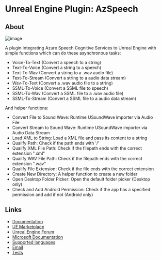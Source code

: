 # Unreal Engine Plugin: AzSpeech

## About
![image](https://user-images.githubusercontent.com/77353979/186728526-4c090961-0266-40c2-835a-6c7ad9e2203a.png)

A plugin integrating Azure Speech Cognitive Services to Unreal Engine with simple functions which can do these asynchronous tasks: 
* Voice-To-Text (Convert a speech to a string)
* Text-To-Voice (Convert a string to a speech)
* Text-To-Wav (Convert a string to a .wav audio file)
* Text-To-Stream (Convert a string to a audio data stream)
* Wav-To-Text (Convert a .wav audio file to a string)
* SSML-To-Voice (Convert a SSML file to speech)
* SSML-To-Wav (Convert a SSML file to a .wav audio file)
* SSML-To-Stream (Convert a SSML file to a audio data stream)

And helper functions:
* Convert File to Sound Wave: Runtime USoundWave importer via Audio File
* Convert Stream to Sound Wave: Runtime USoundWave importer via Audio Data Stream
* Load XML to String: Load a XML file and pass its content to a string
* Qualify Path: Check if the path ends with '/'
* Qualify XML File Path: Check if the filepath ends with the correct extension ".xml"
* Qualify WAV File Path: Check if the filepath ends with the correct extension ".wav"
* Qualify File Extension: Check if the file ends with the correct extension
* Create New Directory: A helper function to create a new folder
* Open Desktop Folder Picker: Open the default folder picker (Desktop only)
* Check and Add Android Permission: Check if the app has a specified permission and add if not (Android only)

## Links

* [Documentation](https://github.com/lucoiso/UEAzSpeech/wiki)
* [UE Marketplace](https://www.unrealengine.com/marketplace/en-US/product/azspeech-async-text-to-voice-and-voice-to-text)
* [Unreal Engine Forum](https://forums.unrealengine.com/t/free-azspeech-plugin-async-text-to-voice-and-voice-to-text-with-microsoft-azure/495394)
* [Microsoft Documentation](https://docs.microsoft.com/en-us/azure/cognitive-services/speech-service/)  
* [Supported languages](https://docs.microsoft.com/en-us/azure/cognitive-services/speech-service/language-support)  
* [Email](mailto:contatolukevboas@gmail.com)  
* [Tests](https://github.com/lucoiso/UEAzSpeech_Tests)  
